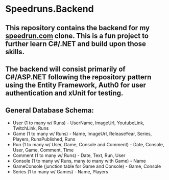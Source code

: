 # Speedruns.Backend

## This repository contains the backend for my [speedrun.com](https://www.speedrun.com/) clone. This is a fun project to further learn C#/.NET and build upon those skills.

## The backend will consist primarily of C#/ASP.NET following the repository pattern using the Entity Framework, Auth0 for user authentication and xUnit for testing. 

## General Database Schema:
* User (1 to many w/ Runs) - UserName, ImageUrl, YoutubeLink, TwitchLink, Runs
* Game (1 to many w/ Runs) - Name, ImageUrl, ReleaseYear, Series, Players, RunsPublished, Runs
* Run (1 to many w/ User, Game, Console and Comment) - Date, Console, User, Game, Comment, Time
* Comment (1 to many w/ Runs) - Date, Text, Run, User
* Console (1 to many w/ Runs, many to many with Game) - Name
* GameConsole (junction table for Game and Console) - Game, Console
* Series (1 to many w/ Games) - Name, Players

